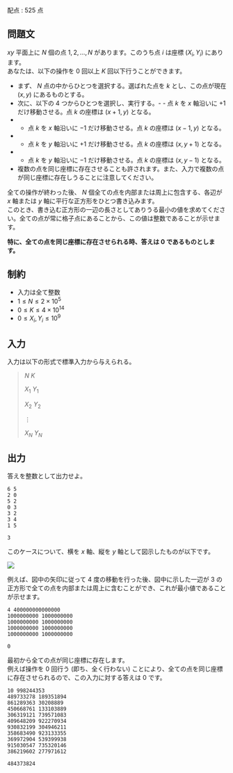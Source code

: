 配点 : $525$ 点

## 問題文

$xy$ 平面上に $N$ 個の点 $1,2,\dots,N$ があります。このうち点 $i$ は座標 $(X_i,Y_i)$ にあります。<br>
あなたは、以下の操作を $0$ 回以上 $K$ 回以下行うことができます。

- まず、 $N$ 点の中からひとつを選択する。選ばれた点を $k$ とし、この点が現在 $(x,y)$ にあるものとする。
- 次に、以下の $4$ つからひとつを選択し、実行する。-   - 点 $k$ を $x$ 軸沿いに $+1$ だけ移動させる。点 $k$ の座標は $(x+1,y)$ となる。
-   - 点 $k$ を $x$ 軸沿いに $-1$ だけ移動させる。点 $k$ の座標は $(x-1,y)$ となる。
-   - 点 $k$ を $y$ 軸沿いに $+1$ だけ移動させる。点 $k$ の座標は $(x,y+1)$ となる。
-   - 点 $k$ を $y$ 軸沿いに $-1$ だけ移動させる。点 $k$ の座標は $(x,y-1)$ となる。
- 複数の点を同じ座標に存在させることも許されます。また、入力で複数の点が同じ座標に存在しうることに注意してください。

全ての操作が終わった後、 $N$ 個全ての点を内部または周上に包含する、各辺が $x$ 軸または $y$ 軸に平行な正方形をひとつ書き込みます。<br>
このとき、書き込む正方形の一辺の長さとしてありうる最小の値を求めてください。全ての点が常に格子点にあることから、この値は整数であることが示せます。

**特に、全ての点を同じ座標に存在させられる時、答えは $0$ であるものとします。**

## 制約

- 入力は全て整数
- $1 \le N \le 2 \times 10^5$
- $0 \le K \le 4 \times 10^{14}$
- $0 \le X_i,Y_i \le 10^9$

## 入力

入力は以下の形式で標準入力から与えられる。

> $N$ $K$
> 
> $X_1$ $Y_1$
> 
> $X_2$ $Y_2$
> 
> $\vdots$
> 
> $X_N$ $Y_N$

## 出力

答えを整数として出力せよ。

```input1
6 5
2 0
5 2
0 3
3 2
3 4
1 5
```

```output1
3
```

このケースについて、横を $x$ 軸、縦を $y$ 軸として図示したものが以下です。

![](https://img.atcoder.jp/abc330/932178d158b342b9bda6bdc72b439f0e.png)

例えば、図中の矢印に従って $4$ 度の移動を行った後、図中に示した一辺が $3$ の正方形で全ての点を内部または周上に含むことができ、これが最小値であることが示せます。

```input2
4 400000000000000
1000000000 1000000000
1000000000 1000000000
1000000000 1000000000
1000000000 1000000000
```

```output2
0
```

最初から全ての点が同じ座標に存在します。<br>
例えば操作を $0$ 回行う (即ち、全く行わない) ことにより、全ての点を同じ座標に存在させられるので、この入力に対する答えは $0$ です。

```input3
10 998244353
489733278 189351894
861289363 30208889
450668761 133103889
306319121 739571083
409648209 922270934
930832199 304946211
358683490 923133355
369972904 539399938
915030547 735320146
386219602 277971612
```

```output3
484373824
```